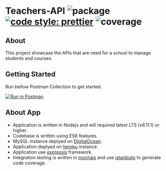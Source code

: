 # Teachers-API ![package](https://img.shields.io/badge/package-v1.0.0-blue.svg) [![code style: prettier](https://img.shields.io/badge/code_style-prettier-ff69b4.svg)](https://github.com/prettier/prettier) ![coverage](https://img.shields.io/badge/coverage-90%25-brightgreen.svg)

## About

This project showcase the APIs that are need for a school to manage students and courses.

## Getting Started
Run bellow Postman Collection to get started.

[![Run in Postman](https://run.pstmn.io/button.svg)](https://app.getpostman.com/run-collection/382eab088e31142f03b7)

## About App

* Application is written in Nodejs and will required latest LTS (v8.11.1) or higher.
* Codebase is written using ES6 features.
* MySQL instance deplyed on [DigitalOcean](https://www.digitalocean.com/).
* Application deplyed on [heroku](https://www.heroku.com/) instance.
* Application use [expressjs](https://expressjs.com/) framework.
* Integration testing is written in [mochajs](https://mochajs.org/) and use [istanbuljs](https://istanbul.js.org/) to generate code coverage.
